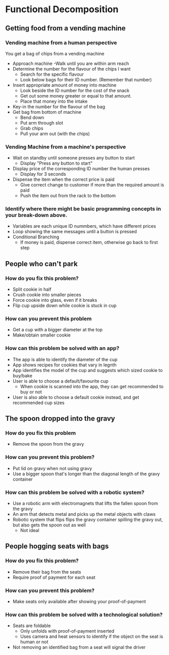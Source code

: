 # Functional Decomposition

## Getting food from a vending machine

### Vending machine from a human perspective

You get a bag of chips from a vending machine
- Approach machine
    -Walk until you are within arm reach
- Determine the number for the flavour of the chips I want
    - Search for the specific flavour 
    - Look below bags for their ID number. (Remember that number)
- Insert appropriate amount of money into machine
    - Look beside the ID number for the cost of the snack
    - Get out some money greater or equal to that amount.
    - Place that money into the intake
- Key-in the number for the flavour of the bag
- Get bag from bottom of machine
    - Bend down
    - Put arm through slot
    - Grab chips
    - Pull your arm out (with the chips)

### Vending Machine from a machine's perspective
- Wait on standby until someone presses any button to start
    - Display "Press any button to start"
- Display price of the corresponding ID number the human presses
    - Display for 3 seconds
- Dispense the item when the correct price is paid
    - Give correct change to customer if more than the required amount is paid
    - Push the item out from the rack to the bottom
    
### Identify where there might be basic programming concepts in your break-down above.
- Variables are each unique ID nummbers, which have different prices
- Loop showing the same messages until a button is pressed
- Conditional Branching
    - If money is paid, dispense correct item, otherwise go back to first step



## People who can't park


### How do you fix this problem?
- Split cookie in half
- Crush cookie into smaller pieces
- Force cookie into glass, even if it breaks
- Flip cup upside down while cookie is stuck in cup

### How can you prevent this problem
- Get a cup with a bigger diameter at the top
- Make/obtain smaller cookie

### How can this problem be solved with an app?
- The app is able to identify the diameter of the cup
- App shows recipes for cookies that vary in legnth
- App identifies the model of the cup and suggests which sized cookie to buy/bake
- User is able to choose a default/favourite cup 
    - When cookie is scanned into the app, they can get recommended to buy or not
- User is also able to choose a default cookie instead, and get recommended cup sizes


## The spoon dropped into the gravy


### How do you fix this problem
- Remove the spoon from the gravy

### How can you prevent this problem? 
- Put lid on gravy when not using gravy
- Use a bigger spoon that's longer than the diagonal length of the gravy container

### How can this problem be solved with a robotic system?
- Use a robotic arm with electromagnets that lifts the fallen spoon from the gravy
- An arm that detects metal and picks up the metal objects with claws
- Robotic system that flips flips the gravy container spilling the gravy out, but also gets the spoon out as well
    - Not ideal
    

## People hogging seats with bags

### How do you fix this problem?
- Remove their bag from the seats
- Require proof of payment for each seat

### How can you prevent this problem?
- Make seats only available after showing your proof-of-payment

### How can this problem be solved with a technological solution?
- Seats are foldable
    - Only unfolds with proof-of-payment inserted
    - Uses camera and heat sensors to identify if the object on the seat is human or not
- Not removing an identified bag from a seat will signal the driver 
